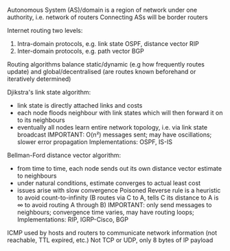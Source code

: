 <!-- SPDX-License-Identifier: zlib-acknowledgement -->

Autonomous System (AS)/domain is a region of network under one authority, i.e. network of routers 
Connecting ASs will be border routers

Internet routing two levels:
1. Intra-domain protocols, e.g. link state OSPF, distance vector RIP
2. Inter-domain protocols, e.g. path vector BGP 

Routing algorithms balance static/dynamic (e.g how frequently routes update) 
and global/decentralised (are routes known beforehand or iteratively determined) 

Djikstra's link state algorithm:
* link state is directly attached links and costs
* each node floods neighbour with link states which will then forward it on to its neighbours
* eventually all nodes learn entire network topology, i.e. via link state broadcast
IMPORTANT: O(n²) messages sent; may have oscillations; slower error propagation 
Implementations: OSPF, IS-IS

Bellman-Ford distance vector algorithm:
* from time to time, each node sends out its own distance vector estimate to neighbours   
* under natural conditions, estimate converges to actual least cost
* issues arise with slow convergence 
Poisoned Reverse rule is a heuristic to avoid count-to-infinity
(B routes via C to A, tells C its distance to A is ∞ to avoid routing A through B)
IMPORTANT: only send messages to neighbours; convergence time varies, may have routing loops;
Implementations: RIP, IGRP-Cisco, BGP 

ICMP used by hosts and routers to communicate network information (not reachable, TTL expired, etc.)
Not TCP or UDP, only 8 bytes of IP payload
